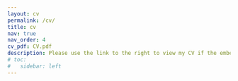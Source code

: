 ```yaml
---
layout: cv
permalink: /cv/
title: cv
nav: true
nav_order: 4
cv_pdf: CV.pdf
description: Please use the link to the right to view my CV if the embedded version below does not load.
# toc:
#   sidebar: left
---
```


